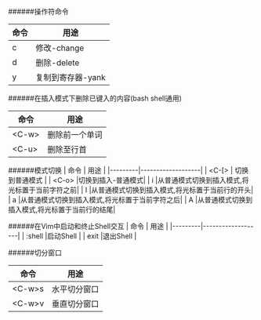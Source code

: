 ######操作符命令

|命令|    用途   |
|----|-----------|
| c  |修改-change|
| d  |删除-delete|
| y  |复制到寄存器-yank|

######在插入模式下删除已键入的内容(bash shell通用)

| 命令|用途|
|-----|----|
|\<C-w\>|删除前一个单词|
|\<C-u\>|删除至行首|

######模式切换
|   命令  |        用途       |
|---------|-------------------|
| \<C-[\> |  切换到普通模式   |
| \<C-o\> |切换到插入-普通模式|
|    i    |从普通模式切换到插入模式,将光标置于当前字符之前|
|    I    |从普通模式切换到插入模式,将光标置于当前行的开头|
|    a    |从普通模式切换到插入模式,将光标置于当前字符之后|
|    A    |从普通模式切换到插入模式,将光标置于当前行的结尾|

######在Vim中启动和终止Shell交互
|   命令  |        用途       |
|---------|-------------------|
|  :shell |启动Shell          |
|   exit  |退出Shell          |

######切分窗口

| 命令|用途|
|-----|----|
|\<C-w\>s|水平切分窗口|
|\<C-w\>v|垂直切分窗口|

